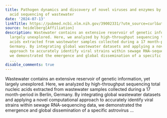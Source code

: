 ```yaml
---
title: Pathogen dynamics and discovery of novel viruses and enzymes by deep nucleic
  acid sequencing of wastewater
date: '2024-07-13'
linkTitle: https://pubmed.ncbi.nlm.nih.gov/39002331/?utm_source=curl&utm_medium=rss&utm_campaign=pubmed-2&utm_content=1FakS-2QOkCT8HsMOQP1bCRQ4YzyumYOmxmF0moLsQ3dFB1E9V&fc=20220326224207&ff=20240714181442&v=2.18.0.post9+e462414
source: heidelberg[Affiliation]
description: Wastewater contains an extensive reservoir of genetic information, yet
  largely unexplored. Here, we analyzed by high-throughput sequencing total nucleic
  acids extracted from wastewater samples collected during a 17 month-period in Berlin,
  Germany. By integrating global wastewater datasets and applying a novel computational
  approach to accurately identify viral strains within sewage RNA-sequencing data,
  we demonstrated the emergence and global dissemination of a specific astrovirus
  ...
disable_comments: true
---
```

Wastewater contains an extensive reservoir of genetic information, yet largely unexplored. Here, we analyzed by high-throughput sequencing total nucleic acids extracted from wastewater samples collected during a 17 month-period in Berlin, Germany. By integrating global wastewater datasets and applying a novel computational approach to accurately identify viral strains within sewage RNA-sequencing data, we demonstrated the emergence and global dissemination of a specific astrovirus ...